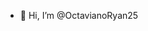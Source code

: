 - 👋 Hi, I’m @OctavianoRyan25


<!---
OctavianoRyan25/OctavianoRyan25 is a ✨ special ✨ repository because its `README.md` (this file) appears on your GitHub profile.
You can click the Preview link to take a look at your changes.
--->
